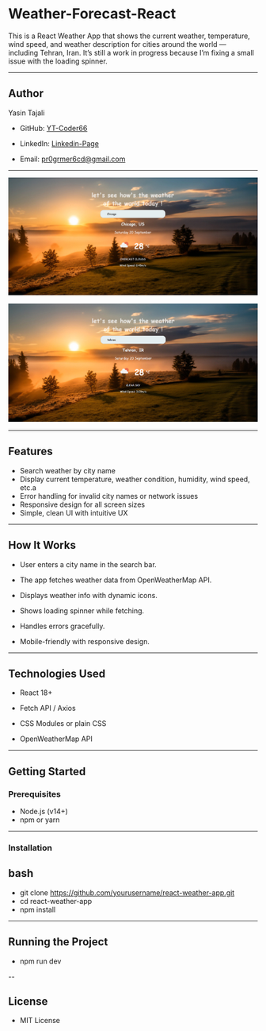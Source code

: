 # Weather-Forecast-React

This is a React Weather App that shows the current weather, temperature, wind speed, and weather description for cities around the world — including Tehran, Iran. It’s still a work in progress because I’m fixing a small issue with the loading spinner.

---

## Author

Yasin Tajali

- GitHub: [YT-Coder66](https://github.com/YT-coder66/)
    
- LinkedIn: [Linkedin-Page](https://www.linkedin.com/in/yasin-tajali-malek-jahan-reactdev/)

- Email: pr0grmer6cd@gmail.com


---

![Weather App Screenshot](./screenshots/weather-app2.png)

![Weather App Screenshot](./screenshots/weather-app.png)

---

## Features

- Search weather by city name
- Display current temperature, weather condition, humidity, wind speed, etc.a
- Error handling for invalid city names or network issues
- Responsive design for all screen sizes
- Simple, clean UI with intuitive UX

---

## How It Works

- User enters a city name in the search bar.

- The app fetches weather data from OpenWeatherMap API.

- Displays weather info with dynamic icons.

- Shows loading spinner while fetching.

- Handles errors gracefully.

- Mobile-friendly with responsive design.

---

## Technologies Used

- React 18+

- Fetch API / Axios

- CSS Modules or plain CSS

-  OpenWeatherMap API

---

## Getting Started

### Prerequisites

- Node.js (v14+)
- npm or yarn

---

### Installation

## bash
- git clone https://github.com/yourusername/react-weather-app.git
- cd react-weather-app
- npm install

---

## Running the Project
- npm run dev

--

## License

- MIT License
